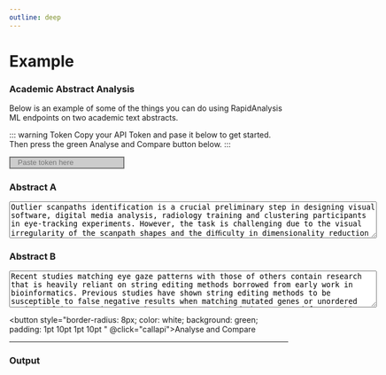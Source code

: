 ```yaml
---
outline: deep
---
```


# Example

### Academic Abstract Analysis

Below is an example of some of the things you can do using RapidAnalysis ML endpoints on two academic text abstracts.

::: warning Token
Copy your API Token and pase it below to get started. Then press the green Analyse and Compare button below. 
:::

<script setup>
import axios from "axios";

function summarise(description, comment) {
            const config = {
                headers:{
                    'Content-Type': 'application/json'
                }
            }

            const q = { "fulltext" : comment, "percent" : 0.2 }
            const url = "https://api.weburban.com/text/to-summary";
            const json = JSON.stringify(q);

            axios.defaults.headers['x-api-key'] = document.getElementById("token").value;
            console.log(document.getElementById("token").value)
            
            axios.post(url, json, config)
                .then(response => {
                    console.log(response.data);
                    const botSaid = response.data["Output"];
                    prompt(botSaid, description);
            })
            .catch(error => {
                console.error(error);
                prompt(error, "error, server call interrupted");
            });
        }

        function generate(description, comment) {
            const config = {
                headers:{
                    'Content-Type': 'application/json'
                }
            }

            const q = { "url" : comment, "length" : 500 }
            const url = "https://api.weburban.com/generate/text-from-ngram";
            const json = JSON.stringify(q);

            axios.defaults.headers['x-api-key'] = document.getElementById("token").value;
            console.log(document.getElementById("token").value)
            
            axios.post(url, json, config)
                .then(response => {
                    console.log(response.data);
                    const botSaid = response.data["Output"];
                    prompt(botSaid, description);
            })
            .catch(error => {
                console.error(error);
                prompt(error, "error, server call interrupted");
            });
        }

        function vector(text1, text2) {
            const config = {
                headers:{
                    'Content-Type': 'application/json'
                }
            }

            const q = { "text1" : text1, "text2" : text2, "n_features" : 10 }
            const url = "https://api.weburban.com/text/to-vector";
            const json = JSON.stringify(q);

            axios.defaults.headers['x-api-key'] = document.getElementById("token").value;
            console.log(document.getElementById("token").value)
            
            axios.post(url, json)
                .then(response => {
                    console.log(response.data);
                    prompt(response.data["Output"]["n_features"], 'Number of vector dimensions');
                    prompt(response.data["Output"]["text1"], 'Vector Abstract A');
                    prompt(response.data["Output"]["text2"], 'Vector Abstract B');
                    prompt(response.data["Output"]["braycurtis_dissimilarity"], 'Bray Curtis Dissimilarity');
            })
            .catch(error => {
                console.error(error);
                prompt(error, "error, server call interrupted");
            });            
        }

        function chatbot(promptEngineering, text) {
            const config = {
                headers:{
                    'Content-Type': 'application/json'
                }
            }

            const q = { "prompt" : promptEngineering + " " + text }
            const url = "https://api.weburban.com/generate/text-from-text";
            const json = JSON.stringify(q);

            axios.defaults.headers['x-api-key'] = document.getElementById("token").value;
            console.log(document.getElementById("token").value)
            
            axios.post(url, json)
                .then(response => {
                    console.log(response.data);
                    const botSaid = response.data["recognised"];
                    prompt(botSaid, "LLM Output");                    
            })
            .catch(error => {
                console.error(error);
                prompt(error, "error, server call interrupted");
            });            
        }

        function prompt(comment, id) {            
            const newDiv = document.createElement("p");
            newDiv.id = id
            const text = document.createTextNode(id + " : " + comment);
            newDiv.appendChild(text);
            var chatList = document.getElementById("chatList");
            chatList.appendChild(newDiv)
        }

        function getText(objName) {
            return document.getElementById(objName).value
        }

        function removeAll() {
            const parent = document.getElementById("chatList")
            while (parent.firstChild) {
                parent.firstChild.remove()
            }
        }

function callapi() {
  removeAll();
  summarise( 'Summarise Abstract A', getText('abstract_a') ); 
  summarise( 'Summarise Abstract B', getText('abstract_b') ); 
  generate( 'Generate New Short Abstract A', getText('abstract_a') ); 
  generate( 'Generate New Short Abstract B', getText('abstract_b') );
  vector( getText('abstract_a'), getText('abstract_b') );
  chatbot( 'Describe', getText('abstract_a') );
  //chatbot( 'Describe', getText('abstract_b') );
}
</script>

<input style='border-style: solid; color: white; background: #cccccc; padding: 1pt 10pt 1pt 10pt ' id="token" type="text" label='Token' placeholder="Paste token here" value="">
        
### Abstract A

<textarea id="abstract_a" name="abstract_a" rows="4" cols="80">Outlier scanpaths identification is a crucial preliminary step in designing visual software, digital media analysis, radiology training and clustering participants in eye-tracking experiments. However, the task is challenging due to the visual irregularity of the scanpath shapes and the diﬃculty in dimensionality reduction due to geometric complexity. Conventional approaches have used heat maps to exclude scanpaths that lack a similarity pattern. However, the typically-used packages, such as ScanMatch and MultiMatch often generate discordant results when outlier identification is done empirically. This paper introduces a novel outlier evaluation approach by integrating the fractal dimension (FD), capturing the geometrical complexity of patterns, as an additional parameter with the heat map. This additional parameter is used to evaluate the degree of influence of a scanpath within a dataset. More specifically, the 2D Cartesian coordinates of a scanpath are fitted to a space filling 1D fractal curve to characterise its temporal FD. The FDs of the scanpaths are then compared to match their geometric complexity to one another. The findings indicate that the FD can be a beneficial additional parameter when evaluating the candidacy of poorly matching scanpaths as outliers and performs better at identifying unusual scanpaths than using other methods, including scanpath matching, Jaccard, or bounding box methods alone.</textarea>

### Abstract B

<textarea id="abstract_b" name="abstract_b" rows="4" cols="80">Recent studies matching eye gaze patterns with those of others contain research that is heavily reliant on string editing methods borrowed from early work in bioinformatics. Previous studies have shown string editing methods to be susceptible to false negative results when matching mutated genes or unordered regions of interest in scanpaths. Even as new methods have emerged for matching amino acids using novel combinatorial techniques, scanpath matching is still limited by a traditional collinear approach. This approach reduces the ability to discriminate between free viewing scanpaths of two people looking at the same stimulus due to the heavy weight placed on linearity. To overcome this limitation, we here introduce a new method called SoftMatch to compare pairs of scanpaths. SoftMatch diverges from traditional scanpath matching in two different ways: firstly, by preserving locality using fractal curves to reduce dimensionality from 2D Cartesian (x,y) coordinates into 1D (h) Hilbert distances, and secondly by taking a combinatorial approach to fixation matching using discrete Fréchet distance measurements between segments of scanpath fixation sequences. These matching “sequences of fixations over time” are a loose acronym for SoftMatch. Results indicate high degrees of statistical and substantive significance when scoring matches between scanpaths made during free-form viewing of unfamiliar stimuli. Applications of this method can be used to better understand bottom up perceptual processes extending to scanpath outlier detection, expertise analysis, pathological screening, and salience prediction.</textarea>

<button style="border-radius: 8px; color: white; background: green; padding: 1pt 10pt 1pt 10pt " @click="callapi">Analyse and Compare</button>

<hr/>

### Output

<div id="chatList"></div>
